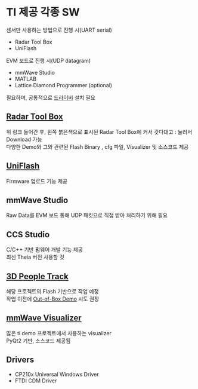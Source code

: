 # TI 제공 각종 SW
센서만 사용하는 방법으로 진행 시(UART serial)
* Radar Tool Box
* UniFlash

EVM 보드로 진행 시(UDP datagram)
* mmWave Studio
* MATLAB
* Lattice Diamond Programmer (optional)

필요하며, 공통적으로 [드라이버](#drivers) 설치 필요

## [Radar Tool Box](https://dev.ti.com/tirex/explore/node?node=A__AEIJm0rwIeU.2P1OBWwlaA__radar_toolbox__1AslXXD__LATEST)
위 링크 들어간 후, 왼쪽 붉은색으로 표시된 Radar Tool Box에 커서 갖다대고 : 눌러서 Download 가능\
다양한 Demo와 그와 관련된 Flash Binary , cfg 파일, Visualizer 및 소스코드 제공

## [UniFlash](./UniFlash.md)
Firmware 업로드 기능 제공

## mmWave Studio
Raw Data를 EVM 보드 통해 UDP 패킷으로 직접 받아 처리하기 위해 필요

## CCS Studio
C/C++ 기반 펌웨어 개발 기능 제공\
최신 Theia 버전 사용할 것

## [3D People Track](https://dev.ti.com/tirex/content/radar_toolbox_2_20_00_05/source/ti/examples/People_Tracking/3D_People_Tracking/docs/3d_people_tracking_user_guide.html)
해당 프로젝트의 Flash 기반으로 작업 예정\
작업 이전에 [Out-of-Box Demo](https://dev.ti.com/tirex/explore/content/radar_toolbox_2_20_00_05/source/ti/examples/Out_Of_Box_Demo/docs/Out_Of_Box_Demo_User_Guide.html) 시도 권장

## [mmWave Visualizer](./mmWave%20Visualizer.md)
많은 ti demo 프로젝트에서 사용하는 visualizer\
PyQt2 기반, 소스코드 제공됨

## Drivers
* CP210x Universal Windows Driver
* FTDI CDM Driver